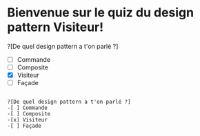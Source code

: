 # Bienvenue sur le quiz du design pattern Visiteur!

?[De quel design pattern a t'on parlé ?]
-[ ] Commande
-[ ] Composite
-[x] Visiteur
-[ ] Façade
```

?[De quel design pattern a t'on parlé ?]
-[ ] Commande
-[ ] Composite
-[x] Visiteur
-[ ] Façade
```
